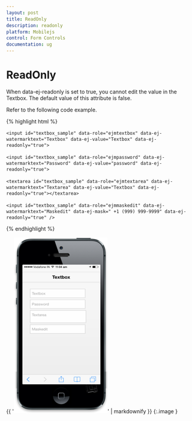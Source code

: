 ```yaml
---
layout: post
title: ReadOnly
description: readonly
platform: Mobilejs
control: Form Controls
documentation: ug
---
```


# ReadOnly

When data-ej-readonly is set to true, you cannot edit the value in the Textbox. The default value of this attribute is false.

Refer to the following code example.

{% highlight html %}



    <input id="textbox_sample" data-role="ejmtextbox" data-ej-watermarktext="Textbox" data-ej-value="Textbox" data-ej-readonly="true">

    <input id="textbox_sample" data-role="ejmpassword" data-ej-watermarktext="Password" data-ej-value="password" data-ej-readonly="true">

    <textarea id="textbox_sample" data-role="ejmtextarea" data-ej-watermarktext="Textarea" data-ej-value="Textbox" data-ej-readonly="true"></textarea>

    <input id="textbox_sample" data-role="ejmmaskedit" data-ej-watermarktext="Maskedit" data-ej-mask=" +1 (999) 999-9999" data-ej-readonly="true" />



{% endhighlight %}



{{ '![C:/Users/isuriyar/AppData/Local/Temp/SNAGHTML8021dede.PNG](ReadOnly_images/ReadOnly_img1.png)' | markdownify }}
{:.image }


